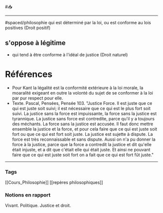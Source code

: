 #📥 
___
#spaced/philosophie 
qui est déterminé par la loi, ou est conforme au lois positives (Droit positif)
## s'oppose à légitime
- qui tend à être conforme à l'idéal de justice (Droit naturel)
# Références
- Pour Kant
	la légalité est la conformité extérieure à la loi morale, la moaralité exigeant en outre la volonté du sujet de se conformer à la loi par pur respect pour elle. 
- Texte. Pascal, Pensées, Pensée 103.
	"Justice Force. Il est juste que ce qui est juste soit suivi; il est nécessaire que ce qui est le plus fort soit suivi. La justice sans la force est impuissante, la force sans la justice est tyrannique. La justice sans force est contredite, parce qu'il y a toujours des méchants. La force sans la justice est accusée. Il faut donc mettre ensemble la justice et la force, et pour cela faire que ce qui est juste soit fort ou que ce qui est fort soit juste. La justice est sujette à dispute. La force est très reconnaissable et sans dispute. Aussi on n'a pu donner la force à la justice, parce que la force a contredit la justice et dit qu'elle était injuste, et a dit que c'était elle qui était juste. Et ainsi ne pouvant faire que ce qui est juste soit fort on a fait que ce qui est fort fût juste."

---
### Tags
[[Cours_Philosophie]] [[repères philosophiques]]
### Notions en rapport
Vivant. Politique. Justice et droit.